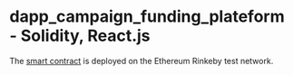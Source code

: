 # dapp_campaign_funding_plateform - Solidity, React.js

The [smart contract](https://rinkeby.etherscan.io/address/0x74E662ca03247f46592637Aef4C47eFd24DeF9fE) is deployed on the Ethereum Rinkeby test network.
